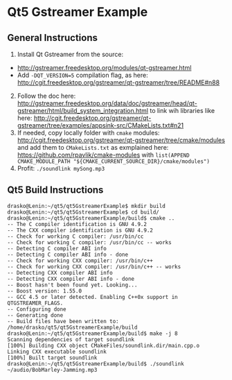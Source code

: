 # Qt5 Gstreamer Example
## General Instructions
1. Install Qt Gstreamer from the source:
  - http://gstreamer.freedesktop.org/modules/qt-gstreamer.html
  - Add `-DQT_VERSION=5` compilation flag, as here: http://cgit.freedesktop.org/gstreamer/qt-gstreamer/tree/README#n88
2. Follow the doc here: http://gstreamer.freedesktop.org/data/doc/gstreamer/head/qt-gstreamer/html/build_system_integration.html to link wih libraries like here: http://cgit.freedesktop.org/gstreamer/qt-gstreamer/tree/examples/appsink-src/CMakeLists.txt#n21
3. If needed, copy locally folder with `cmake` modules: http://cgit.freedesktop.org/gstreamer/qt-gstreamer/tree/cmake/modules and add them to `CMakeLists.txt` as exmplained here: https://github.com/rpavlik/cmake-modules with `list(APPEND CMAKE_MODULE_PATH "${CMAKE_CURRENT_SOURCE_DIR}/cmake/modules")`
4. Profit: `./soundlink mySong.mp3`

## Qt5 Build Instructions
```
drasko@Lenin:~/qt5/qt5GstreamerExample$ mkdir build
drasko@Lenin:~/qt5/qt5GstreamerExample$ cd build/
drasko@Lenin:~/qt5/qt5GstreamerExample/build$ cmake ..
-- The C compiler identification is GNU 4.9.2
-- The CXX compiler identification is GNU 4.9.2
-- Check for working C compiler: /usr/bin/cc
-- Check for working C compiler: /usr/bin/cc -- works
-- Detecting C compiler ABI info
-- Detecting C compiler ABI info - done
-- Check for working CXX compiler: /usr/bin/c++
-- Check for working CXX compiler: /usr/bin/c++ -- works
-- Detecting CXX compiler ABI info
-- Detecting CXX compiler ABI info - done
-- Boost hasn't been found yet. Looking...
-- Boost version: 1.55.0
-- GCC 4.5 or later detected. Enabling C++0x support in QTGSTREAMER_FLAGS.
-- Configuring done
-- Generating done
-- Build files have been written to: /home/drasko/qt5/qt5GstreamerExample/build
drasko@Lenin:~/qt5/qt5GstreamerExample/build$ make -j 8
Scanning dependencies of target soundlink
[100%] Building CXX object CMakeFiles/soundlink.dir/main.cpp.o
Linking CXX executable soundlink
[100%] Built target soundlink
drasko@Lenin:~/qt5/qt5GstreamerExample/build$ ./soundlink ~/audio/BobMarley-Jamming.mp3 
```
